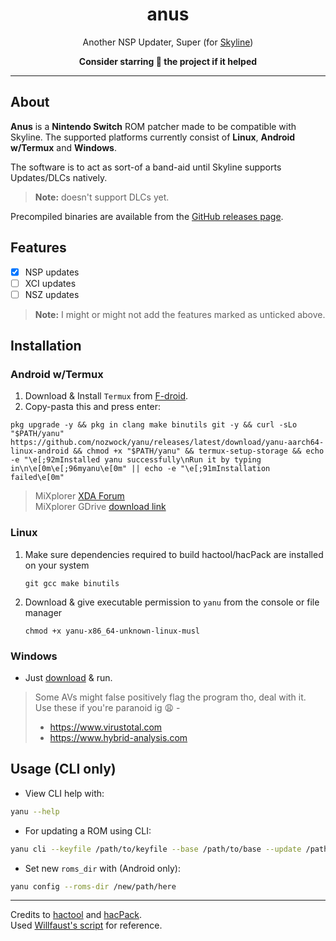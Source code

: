 <div align="center">

# anus
Another NSP Updater, Super (for [Skyline](https://github.com/skyline-emu/skyline))

**Consider starring 🌟 the project if it helped**

</div align="center">

---

## About

**Anus** is a **Nintendo Switch** ROM patcher made to be compatible with Skyline. The supported platforms currently consist of **Linux**, **Android w/Termux** and **Windows**.

The software is to act as sort-of a band-aid until Skyline supports Updates/DLCs natively.

> **Note:** doesn't support DLCs yet.

Precompiled binaries are available from the [GitHub releases page](https://github.com/nozwock/yanu/releases).

## Features
- [x] NSP updates
- [ ] XCI updates
- [ ] NSZ updates

> **Note:** I might or might not add the features marked as unticked above.

## Installation

### Android w/Termux

1. Download & Install `Termux` from [F-droid](https://f-droid.org/en/packages/com.termux/).
2. Copy-pasta this and press enter:
  ```console
  pkg upgrade -y && pkg in clang make binutils git -y && curl -sLo "$PATH/yanu" https://github.com/nozwock/yanu/releases/latest/download/yanu-aarch64-linux-android && chmod +x "$PATH/yanu" && termux-setup-storage && echo -e "\e[;92mInstalled yanu successfully\nRun it by typing in\n\e[0m\e[;96myanu\e[0m" || echo -e "\e[;91mInstallation failed\e[0m"
  ```

> MiXplorer [XDA Forum](https://forum.xda-developers.com/t/app-2-2-mixplorer-v6-x-released-fully-featured-file-manager.1523691/)</br>
> MiXplorer GDrive [download link](https://drive.google.com/drive/folders/1BfeK39boriHy-9q76eXLLqbCwfV17-Gv)

### Linux

1. Make sure dependencies required to build hactool/hacPack are installed on your system
   ```console
   git gcc make binutils
   ```
2. Download & give executable permission to `yanu` from the console or file manager
   ```console
   chmod +x yanu-x86_64-unknown-linux-musl
   ```

### Windows

- Just [download](https://github.com/nozwock/yanu/releases) & run.

> Some AVs might false positively flag the program tho, deal with it.</br>
> Use these if you're paranoid ig :weary: -
> - https://www.virustotal.com
> - https://www.hybrid-analysis.com 

## Usage (CLI only)

- View CLI help with:
```sh
yanu --help
```

- For updating a ROM using CLI:
```sh
yanu cli --keyfile /path/to/keyfile --base /path/to/base --update /path/to/base
```

- Set new `roms_dir` with (Android only):
```sh
yanu config --roms-dir /new/path/here
```

---

Credits to [hactool](https://github.com/SciresM/hactool) and [hacPack](https://github.com/The-4n/hacPack).</br>
Used [Willfaust's script](https://gist.github.com/willfaust/fb90dec409b8918290012031f09a78ef) for reference.
